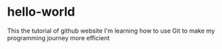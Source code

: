 # hello-world
This the tutorial of github website
I'm learning how to use Git to make my programming journey more efficient
